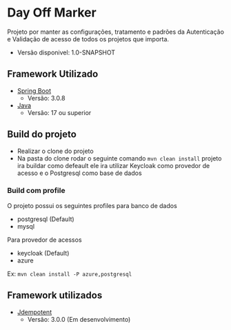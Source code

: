 # Day Off Marker

Projeto por manter as configurações, tratamento e padrões da Autenticação e Validação de acesso de todos os projetos que importa.
* Versão disponivel: 1.0-SNAPSHOT

## Framework Utilizado

* [Spring Boot]('https://spring.io/projects/spring-boot')
    * Versão: 3.0.8
* [Java]('https://www.java.com/pt-BR/')
    * Versão: 17 ou superior

## Build do projeto

* Realizar o clone do projeto
* Na pasta do clone rodar o seguinte comando ``` mvn clean install ``` projeto ira buildar como defeault ele ira utilizar
Keycloak como provedor de acesso e o Postgresql como base de dados

### Build com profile

O projeto possui os seguintes profiles para banco de dados
* postgresql (Default)
* mysql

Para provedor de acessos
* keycloak (Default)
* azure

Ex:
``` mvn clean install -P azure,postgresql ```

## Framework utilizados

* [Jdempotent]('https://github.com/Trendyol/Jdempotent')
  * Versão: 3.0.0 (Em desenvolvimento)
